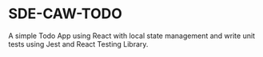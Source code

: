 # SDE-CAW-TODO
A simple Todo App using React with local state management and write unit tests using Jest and React Testing Library.
